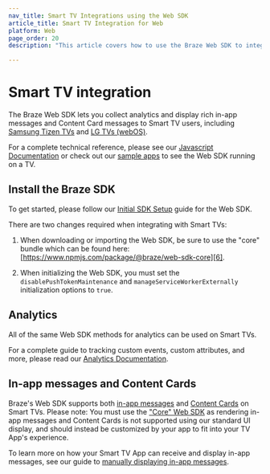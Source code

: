 ```yaml
---
nav_title: Smart TV Integrations using the Web SDK
article_title: Smart TV Integration for Web
platform: Web
page_order: 20
description: "This article covers how to use the Braze Web SDK to integrate with Smart TVs (Samsung and LG)"

---
```


# Smart TV integration

The Braze Web SDK lets you collect analytics and display rich in-app messages and Content Card messages to Smart TV users, including [Samsung Tizen TVs][1] and [LG TVs (webOS)][2].

For a complete technical reference, please see our [Javascript Documentation][3] or check out our [sample apps][9] to see the Web SDK running on a TV.

## Install the Braze SDK

To get started, please follow our [Initial SDK Setup][4] guide for the Web SDK.

There are two changes required when integrating with Smart TVs:

1. When downloading or importing the Web SDK, be sure to use the "core" bundle which can be found here: [https://www.npmjs.com/package/@braze/web-sdk-core][6].

2. When initializing the Web SDK, you must set the `disablePushTokenMaintenance` and `manageServiceWorkerExternally` initialization options to `true`.

## Analytics

All of the same Web SDK methods for analytics can be used on Smart TVs.

For a complete guide to tracking custom events, custom attributes, and more, please read our [Analytics Documentation]({{site.baseurl}}/developer_guide/platform_integration_guides/web/analytics/tracking_sessions/).

## In-app messages and Content Cards

Braze's Web SDK supports both [in-app messages][7] and [Content Cards][8] on Smart TVs. Please note: You must use the ["Core" Web SDK][6] as rendering in-app messages and Content Cards is not supported using our standard UI display, and should instead be customized by your app to fit into your TV App's experience.

To learn more on how your Smart TV App can receive and display in-app messages, see our guide to [manually displaying in-app messages][5].


[1]: https://developer.samsung.com/smarttv/develop/specifications/tv-model-groups.html
[2]: http://webostv.developer.lge.com/discover/discover-webos-tv/
[3]: https://js.appboycdn.com/web-sdk/latest/doc/modules/appboy.html
[4]: {{site.baseurl}}/developer_guide/platform_integration_guides/web/initial_sdk_setup/
[5]: {{site.baseurl}}/developer_guide/platform_integration_guides/web/in-app_messaging/in-app_message_delivery/#manual-in-app-message-display
[6]: https://www.npmjs.com/package/@braze/web-sdk-core
[7]: {{site.baseurl}}/developer_guide/platform_integration_guides/web/in-app_messaging/overview/
[8]: {{site.baseurl}}/developer_guide/platform_integration_guides/web/content_cards/overview/
[9]: https://github.com/Appboy/smart-tv-sample-apps
